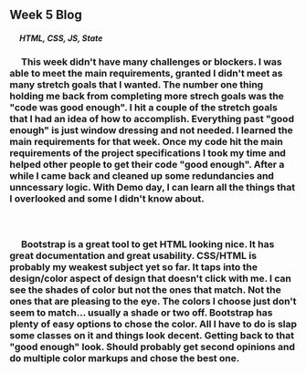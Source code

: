 ## Week 5 Blog
##### &emsp; HTML, CSS, JS, State
### &emsp; This week didn't have many challenges or blockers. I was able to meet the main requirements, granted I didn't meet as many stretch goals that I wanted. The number one thing holding me back from completing more strech goals was the "code was good enough". I hit a couple of the stretch goals that I had an idea of how to accomplish. Everything past "good enough" is just window dressing and not needed. I learned the main requirements for that week. Once my code hit the main requirements of the project specifications I took my time and helped other people to get their code "good enough". After a while I came back and cleaned up some redundancies and unncessary logic. With Demo day, I can learn all the things that I overlooked and some I didn't know about. 

##### &emsp;

### &emsp; Bootstrap is a great tool to get HTML looking nice. It has great documentation and great usability. CSS/HTML is probably my weakest subject yet so far. It taps into the design/color aspect of design that doesn't click with me. I can see the shades of color but not the ones that match. Not the ones that are pleasing to the eye. The colors I choose just don't seem to match... usually a shade or two off. Bootstrap has plenty of easy options to chose the color. All I have to do is slap some classes on it and things look decent. Getting back to that "good enough" look. Should probably get second opinions and do multiple color markups and chose the best one. 

##### &emsp;

### 
